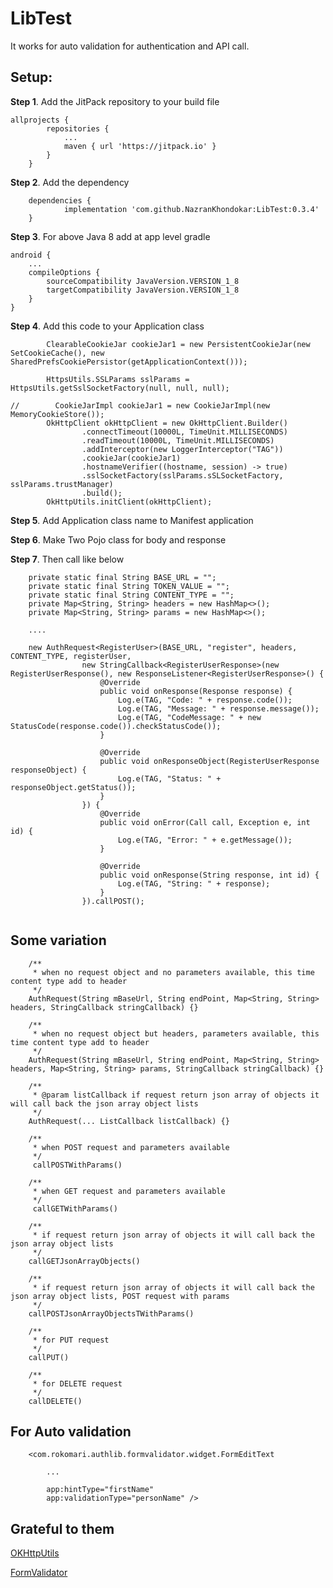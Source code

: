 # LibTest

It works for auto validation for authentication and API call.

## Setup:
**Step 1**. Add the JitPack repository to your build file

```
allprojects {
		repositories {
			...
			maven { url 'https://jitpack.io' }
		}
	}
```
**Step 2**. Add the dependency

```
	dependencies {
	        implementation 'com.github.NazranKhondokar:LibTest:0.3.4'
	}
```
**Step 3**. For above Java 8 add at app level gradle

```
android {
    ...
    compileOptions {
        sourceCompatibility JavaVersion.VERSION_1_8
        targetCompatibility JavaVersion.VERSION_1_8
    }
}
```
**Step 4**. Add this code to your Application class

```
        ClearableCookieJar cookieJar1 = new PersistentCookieJar(new SetCookieCache(), new SharedPrefsCookiePersistor(getApplicationContext()));

        HttpsUtils.SSLParams sslParams = HttpsUtils.getSslSocketFactory(null, null, null);

//        CookieJarImpl cookieJar1 = new CookieJarImpl(new MemoryCookieStore());
        OkHttpClient okHttpClient = new OkHttpClient.Builder()
                .connectTimeout(10000L, TimeUnit.MILLISECONDS)
                .readTimeout(10000L, TimeUnit.MILLISECONDS)
                .addInterceptor(new LoggerInterceptor("TAG"))
                .cookieJar(cookieJar1)
                .hostnameVerifier((hostname, session) -> true)
                .sslSocketFactory(sslParams.sSLSocketFactory, sslParams.trustManager)
                .build();
        OkHttpUtils.initClient(okHttpClient);
```
**Step 5**. Add Application class name to Manifest application

**Step 6**. Make Two Pojo class for body and response

**Step 7**. Then call like below

```
    private static final String BASE_URL = "";
    private static final String TOKEN_VALUE = "";
    private static final String CONTENT_TYPE = "";
    private Map<String, String> headers = new HashMap<>();
    private Map<String, String> params = new HashMap<>();
    
    ....
    
    new AuthRequest<RegisterUser>(BASE_URL, "register", headers, CONTENT_TYPE, registerUser,
                new StringCallback<RegisterUserResponse>(new RegisterUserResponse(), new ResponseListener<RegisterUserResponse>() {
                    @Override
                    public void onResponse(Response response) {
                        Log.e(TAG, "Code: " + response.code());
                        Log.e(TAG, "Message: " + response.message());
                        Log.e(TAG, "CodeMessage: " + new StatusCode(response.code()).checkStatusCode());
                    }

                    @Override
                    public void onResponseObject(RegisterUserResponse responseObject) {
                        Log.e(TAG, "Status: " + responseObject.getStatus());
                    }
                }) {
                    @Override
                    public void onError(Call call, Exception e, int id) {
                        Log.e(TAG, "Error: " + e.getMessage());
                    }

                    @Override
                    public void onResponse(String response, int id) {
                        Log.e(TAG, "String: " + response);
                    }
                }).callPOST();
    
```

## Some variation

```
    /**
     * when no request object and no parameters available, this time content type add to header
     */
    AuthRequest(String mBaseUrl, String endPoint, Map<String, String> headers, StringCallback stringCallback) {}
```
```
    /**
     * when no request object but headers, parameters available, this time content type add to header
     */
    AuthRequest(String mBaseUrl, String endPoint, Map<String, String> headers, Map<String, String> params, StringCallback stringCallback) {}
```
```
    /**
     * @param listCallback if request return json array of objects it will call back the json array object lists
     */
    AuthRequest(... ListCallback listCallback) {}
```
```
    /**
     * when POST request and parameters available
     */
     callPOSTWithParams()
```
```
    /**
     * when GET request and parameters available
     */
     callGETWithParams()
```
```
    /**
     * if request return json array of objects it will call back the json array object lists
     */
    callGETJsonArrayObjects()
```
```
    /**
     * if request return json array of objects it will call back the json array object lists, POST request with params
     */
    callPOSTJsonArrayObjectsTWithParams()
```
```
    /**
     * for PUT request
     */
    callPUT()
```
```
    /**
     * for DELETE request
     */
    callDELETE()
```
## For Auto validation

```
    <com.rokomari.authlib.formvalidator.widget.FormEditText
    
        ...
        
        app:hintType="firstName"
        app:validationType="personName" />
```
## Grateful to them

[OKHttpUtils](https://github.com/hongyangAndroid/okhttputils)

[FormValidator](https://github.com/ShabanKamell/FormValidator)
